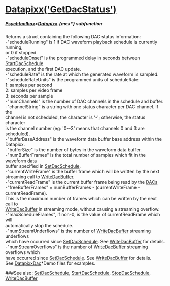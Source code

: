 # [Datapixx('GetDacStatus')](Datapixx-GetDacStatus) 
##### [Psychtoolbox](Pyschtoolbox)>[Datapixx](Datapixx).{mex*} subfunction


Returns a struct containing the following DAC status information:  
-"scheduleRunning" is 1 if DAC waveform playback schedule is currently running,  
or 0 if stopped.  
-"scheduleOnset" is the programmed delay in seconds between [StartDacSchedule](StartDacSchedule)  
execution, and the first DAC update.  
-"scheduleRate" is the rate at which the generated waveform is sampled.  
-"scheduleRateUnits" is the programmed units of scheduleRate:  
   1: samples per second  
   2: samples per video frame  
   3: seconds per sample  
-"numChannels" is the number of DAC channels in the schedule and buffer.  
-"channelString" is a string with one status character per DAC channel. If the  
channel is not scheduled, the character is '-'; otherwise, the status character  
is the channel number (eg: '0--3' means that channels 0 and 3 are scheduled).  
-"bufferBaseAddress" is the waveform data buffer base address within the  
Datapixx.  
-"bufferSize" is the number of bytes in the waveform data buffer.  
-"numBufferFrames" is the total number of samples which fit in the waveform data  
buffer specified in [SetDacSchedule](SetDacSchedule).  
-"currentWriteFrame" is the buffer frame which will be written by the next  
streaming call to [WriteDacBuffer](WriteDacBuffer).  
-"currentReadFrame" is the current buffer frame being read by the [DACs](DACs)  
-"freeBufferFrames" = numBufferFrames - (currentWriteFrame - currentReadFrame).  
This is the maximum number of frames which can be written by the next call to  
[WriteDacBuffer](WriteDacBuffer) in streaming mode, without causing a streaming overflow.  
-"maxScheduleFrames", if non-0, is the value of currentReadFrame which will  
automatically stop the schedule.  
-"numStreamUnderflows" is the number of [WriteDacBuffer](WriteDacBuffer) streaming underflows  
which have occurred since [SetDacSchedule](SetDacSchedule). See [WriteDacBuffer](WriteDacBuffer) for details.  
-"numStreamOverflows" is the number of [WriteDacBuffer](WriteDacBuffer) streaming overflows which  
have occurred since [SetDacSchedule](SetDacSchedule). See [WriteDacBuffer](WriteDacBuffer) for details.  
See [DatapixxDac](DatapixxDac)\*Demo files for examples.  
  


###See also:
[SetDacSchedule](Datapixx-SetDacSchedule), [StartDacSchedule](Datapixx-StartDacSchedule), [StopDacSchedule](Datapixx-StopDacSchedule), [WriteDacBuffer](Datapixx-WriteDacBuffer)
